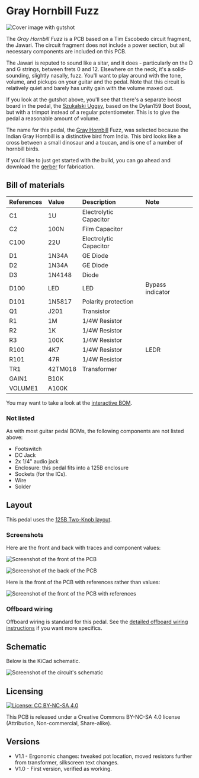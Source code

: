 # Gray Hornbill Fuzz

<img src="images/grayhornbill_fuzz.png?raw=true" alt="Cover image with gutshot">

The *Gray Hornbill Fuzz* is a PCB based on a Tim Escobedo circuit fragment, the Jawari. The circuit fragment does not include a power section, but all necessary components are included on this PCB.

The Jawari is reputed to sound like a sitar, and it does - particularly on the D and G strings, between frets 0 and 12. Elsewhere on the neck, it's a solid-sounding, slightly nasally, fuzz. You'll want to play around with the tone, volume, and pickups on your guitar and the pedal. Note that this circuit is relatively quiet and barely has unity gain with the volume maxed out.

If you look at the gutshot above, you'll see that there's a separate boost board in the pedal, the [Szukalski Uggsy](https://github.com/szukalski/pedal-dylan159/tree/main/uggsy), based on the Dylan159 Boot Boost, but with a trimpot instead of a regular potentiometer. This is to give the pedal a reasonable amount of volume.

The name for this pedal, the [Gray Hornbill](https://ebird.org/species/inghor2) Fuzz, was selected because the Indian Gray Hornbill is a distinctive bird from India. This bird looks like a cross between a small dinosaur and a toucan, and is one of a number of hornbill birds.

If you'd like to just get started with the build, you can go ahead and download the [gerber](https://github.com/RWLPedal/music-pcbs/raw/refs/heads/main/GrayHornbillFuzz/gerber.zip) for fabrication.

## Bill of materials

| References | Value   | Description            | Note             |
| :--------- | :------ | :--------------------- | :--------------- |
| C1         | 1U      | Electrolytic Capacitor |                  |
| C2         | 100N    | Film Capacitor         |                  |
| C100       | 22U     | Electrolytic Capacitor |                  |
| D1         | 1N34A   | GE Diode               |                  |
| D2         | 1N34A   | GE Diode               |                  |
| D3         | 1N4148  | Diode                  |                  |
| D100       | LED     | LED                    | Bypass indicator |
| D101       | 1N5817  | Polarity protection    |                  |
| Q1         | J201    | Transistor             |                  |
| R1         | 1M      | 1/4W Resistor          |                  |
| R2         | 1K      | 1/4W Resistor          |                  |
| R3         | 100K    | 1/4W Resistor          |                  |
| R100       | 4K7     | 1/4W Resistor          | LEDR             |
| R101       | 47R     | 1/4W Resistor          |                  |
| TR1        | 42TM018 | Transformer            |                  |
| GAIN1      | B10K    |                        |                  |
| VOLUME1    | A100K   |                        |                  |


You may want to take a look at the [interactive BOM](https://html-preview.github.io/?url=https://github.com/RWLPedal/music-pcbs/blob/main/GrayHornbillFuzz/interactive_bom.html).

### Not listed

As with most guitar pedal BOMs, the following components are not listed above:

* Footswitch
* DC Jack
* 2x 1/4" audio jack
* Enclosure: this pedal fits into a 125B enclosure
* Sockets (for the ICs).
* Wire
* Solder

## Layout

This pedal uses the [125B Two-Knob layout](https://github.com/RWLPedal/music-pcbs/blob/main/instructions/DRILLING.md).

### Screenshots

Here are the front and back with traces and component values:

![Screenshot of the front of the PCB](images/pcb_front.png?raw=true)

![Screenshot of the back of the PCB](images/pcb_back.png?raw=true)

Here is the front of the PCB with references rather than values:

![Screenshot of the front of the PCB with references](images/pcb_references.png?raw=true)

### Offboard wiring

Offboard wiring is standard for this pedal. See the [detailed offboard wiring instructions](https://github.com/RWLPedal/music-pcbs/blob/main/instructions/WIRING.md) if you want more specifics.

## Schematic

Below is the KiCad schematic.

![Screenshot of the circuit's schematic](images/schematic.png?raw=true)

## Licensing

[![License: CC BY-NC-SA 4.0](https://licensebuttons.net/l/by-nc-sa/4.0/80x15.png)](https://creativecommons.org/licenses/by-nc-sa/4.0/)

This PCB is released under a Creative Commons BY-NC-SA 4.0 license (Attribution, Non-commercial, Share-alike).

## Versions

* V1.1 - Ergonomic changes: tweaked pot location, moved resistors further from transformer, silkscreen text changes.
* V1.0 - First version, verified as working.